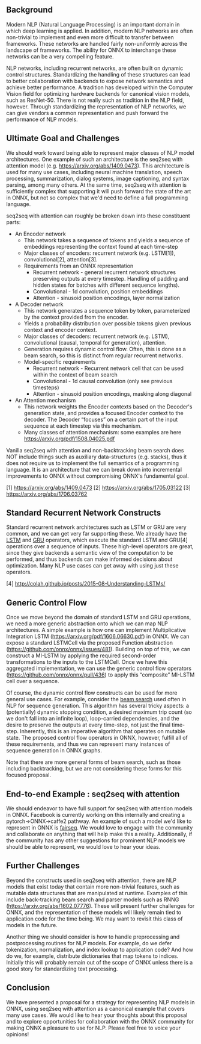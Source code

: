 <!--
Copyright (c) ONNX Project Contributors
-->

<!--- SPDX-License-Identifier: Apache-2.0 -->

## Background

Modern NLP (Natural Language Processing) is an important domain in which deep learning is applied. In addition, modern NLP networks are often non-trivial to implement and even more difficult to transfer between frameworks. These networks are handled fairly non-uniformly across the landscape of frameworks. The ability for ONNX to interchange these networks can be a very compelling feature.

NLP networks, including recurrent networks, are often built on dynamic control structures. Standardizing the handling of these structures can lead to better collaboration with backends to expose network semantics and achieve better performance. A tradition has developed within the Computer Vision field for optimizing hardware backends for canonical vision models, such as ResNet-50. There is not really such as tradition in the NLP field, however. Through standardizing the representation of NLP networks, we can give vendors a common representation and push forward the performance of NLP models.

## Ultimate Goal and Challenges

We should work toward being able to represent major classes of NLP model architectures. One example of such an architecture is the seq2seq with attention model (e.g. https://arxiv.org/abs/1409.0473). This architecture is used for many use cases, including neural machine translation, speech processing, summarization, dialog systems, image captioning, and syntax parsing, among many others. At the same time, seq2seq with attention is sufficiently complex that supporting it will push forward the state of the art in ONNX, but not so complex that we'd need to define a full programming language.

seq2seq with attention can roughly be broken down into these constituent parts:

* An Encoder network
    * This network takes a sequence of tokens and yields a sequence of embeddings representing the context found at each time-step
    * Major classes of encoders: recurrent network (e.g. LSTM[1]), convolutional[2], attention[3].
    * Requirements from an ONNX representation
        * Recurrent network - general recurrent network structures preserving outputs at every timestep. Handling of padding and hidden states for batches with different sequence lengths).
        * Convolutional - 1d convolution, position embeddings
        * Attention - sinusoid position encodings, layer normalization
* A Decoder network
    * This network generates a sequence token by token, parameterized by the context provided from the encoder.
    * Yields a probability distribution over possible tokens given previous context and encoder context.
    * Major classes of decoders: recurrent network (e.g. LSTM), convolutional (causal, temporal for generation), attention.
    * Generation requires dynamic control flow. Often, this is done as a beam search, so this is distinct from regular recurrent networks.
    * Model-specific requirements
        * Recurrent network - Recurrent network cell that can be used within the context of beam search
        * Convolutional - 1d causal convolution (only see previous timesteps)
        * Attention - sinusoid position encodings, masking along diagonal
* An Attention mechanism
    * This network weights the Encoder contexts based on the Decoder's generation state, and provides a focused Encoder context to the decoder. The Decoder “focuses” on a certain part of the input sequence at each timestep via this mechanism.
    * Many classes of attention mechanism: some examples are here https://arxiv.org/pdf/1508.04025.pdf

Vanilla seq2seq with attention and non-backtracking beam search does NOT include things such as auxiliary data-structures (e.g. stacks), thus it does not require us to implement the full semantics of a programming language. It is an architecture that we can break down into incremental improvements to ONNX without compromising ONNX's fundamental goal.

[1] https://arxiv.org/abs/1409.0473
[2] https://arxiv.org/abs/1705.03122
[3] https://arxiv.org/abs/1706.03762

## Standard Recurrent Network Constructs

Standard recurrent network architectures such as LSTM or GRU are very common, and we can get very far supporting these. We already have the [LSTM](/docs/Operators.md#LSTM) and [GRU](/docs/Operators.md#GRU) operators, which execute the standard LSTM and GRU[4] operations over a sequence of inputs. These high-level operators are great, since they give backends a semantic view of the computation to be performed, and thus backends can make informed decisions about optimization. Many NLP use cases can get away with using just these operators.

[4] http://colah.github.io/posts/2015-08-Understanding-LSTMs/

## Generic Control Flow

Once we move beyond the domain of standard LSTM and GRU operations, we need a more generic abstraction onto which we can map NLP architectures. A simple example is how one can implement Multiplicative Integration LSTM (https://arxiv.org/pdf/1606.06630.pdf) in ONNX. We can expose a standard LSTMCell via the proposed Function abstraction (https://github.com/onnx/onnx/issues/481). Building on top of this, we can construct a MI-LSTM by applying the required second-order transformations to the inputs to the LSTMCell. Once we have this aggregated implementation, we can use the generic control flow operators (https://github.com/onnx/onnx/pull/436) to apply this “composite” MI-LSTM cell over a sequence.

Of course, the dynamic control flow constructs can be used for more general use cases. For example, consider the [beam search](https://en.wikipedia.org/wiki/Beam_search) used often in NLP for sequence generation. This algorithm has several tricky aspects: a (potentially) dynamic stopping condition, a desired maximum trip count (so we don't fall into an infinite loop), loop-carried dependencies, and the desire to preserve the outputs at every time-step, not just the final time-step. Inherently, this is an imperative algorithm that operates on mutable state. The proposed control flow operators in ONNX, however, fulfill all of these requirements, and thus we can represent many instances of sequence generation in ONNX graphs.

Note that there are more general forms of beam search, such as those including backtracking, but we are not considering these forms for this focused proposal.

## End-to-end Example : seq2seq with attention

We should endeavor to have full support for seq2seq with attention models in ONNX. Facebook is currently working on this internally and creating a pytorch→ONNX→caffe2 pathway. An example of such a model we'd like to represent in ONNX is [fairseq](https://github.com/facebookresearch/fairseq). We would love to engage with the community and collaborate on anything that will help make this a reality. Additionally, if the community has any other suggestions for prominent NLP models we should be able to represent, we would love to hear your ideas.

## Further Challenges

Beyond the constructs used in seq2seq with attention, there are NLP models that exist today that contain more non-trivial features, such as mutable data structures that are manipulated at runtime. Examples of this include back-tracking beam search and parser models such as RNNG (https://arxiv.org/abs/1602.07776). These will present further challenges for ONNX, and the representation of these models will likely remain tied to application code for the time being. We may want to revisit this class of models in the future.

Another thing we should consider is how to handle preprocessing and postprocessing routines for NLP models. For example, do we defer tokenization, normalization, and index lookup to application code? And how do we, for example, distribute dictionaries that map tokens to indices. Initially this will probably remain out of the scope of ONNX unless there is a good story for standardizing text processing.

## Conclusion

We have presented a proposal for a strategy for representing NLP models in ONNX, using seq2seq with attention as a canonical example that covers many use cases. We would like to hear your thoughts about this proposal and to explore opportunities for collaboration with the ONNX community for making ONNX a pleasure to use for NLP. Please feel free to voice your opinions!
